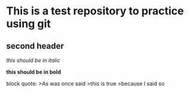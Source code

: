 This is a test repository to practice using git
===============================================

second header
-------------

_this should be in italic_

__this should be in bold__

block quote:
	>As was once said
	>this is true
	>because I said so
